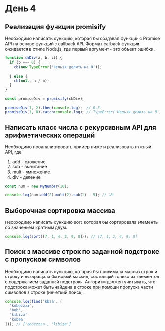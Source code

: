 # День 4

## Реализация функции promisify

Необходимо написать функцию, которая бы создавал функции с Promise API на основе функций с callback API.
Формат callback функции ожидается в стиле Node.js, где первый аргумент - это объект ошибки.

```js
function cbDiv(a, b, cb) {
  if (b === 0) {
    cb(new TypeError('Нельзя делить на 0'));
  
  } else {
    cb(null, a / b);
  }
}

const promiseDiv = promisify(cbDiv);

promiseDiv(1, 2).then(console.log);  // 0.5
promiseDiv(1, 0).catch(console.log); // TypeError('Нельзя делить на 0')
```

## Написать класс числа с рекурсивным API для арифметических операций

Необходимо проанализировать пример ниже и реализовать нужный API, где

1. add - сложение
2. sub - вычитание
3. mult - умножение
4. div - деление

```js
const num = new MyNumber(10);

console.log(num.add(2).mult(2).sub(1) - 5); // 18
```

## Выборочная сортировка массива

Необходимо написать функцию sort, которая бы сортировала элементы со значением кратным двум.

```js
console.log(sort([7, 1, 4, 2, 9, 8])); // [7, 1, 2, 4, 9, 8]
```

## Поиск в массиве строк по заданной подстроке с пропуском символов

Необходимо написать функцию, которая бы принимала массив строк и строку и возвращала бы новый массив, 
состоящий только из элементов с содержанием заданной подстроки. Алгоритм должен учитывать, что подстрока может быть найдена в строке при помощи пропуска части символов в строке (нечеткий поиск).

```js
console.log(find('kbza', [
  'kobezzza',
  'bob',
  'kibiza',
  'kobea'
])); // ['kobezzza', 'kibiza']
```